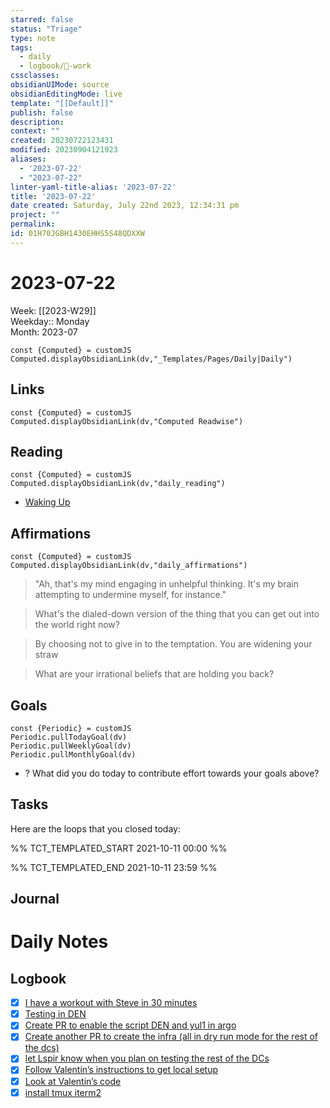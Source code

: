 ```yaml
---
starred: false
status: "Triage"
type: note
tags:
  - daily
  - logbook/👔-work
cssclasses: 
obsidianUIMode: source
obsidianEditingMode: live
template: "[[Default]]"
publish: false
description: 
context: ""
created: 20230722123431
modified: 20230904121923
aliases:
  - '2023-07-22'
  - "2023-07-22"
linter-yaml-title-alias: '2023-07-22'
title: '2023-07-22'
date created: Saturday, July 22nd 2023, 12:34:31 pm
project: ""
permalink: 
id: 01H70JGBH1430EHHS5S48QDXXW
---
```


# 2023-07-22

Week: [[2023-W29]]  
Weekday:: Monday  
Month: 2023-07

```dataviewjs
const {Computed} = customJS
Computed.displayObsidianLink(dv,"_Templates/Pages/Daily|Daily")
```

## Links

```dataviewjs
const {Computed} = customJS
Computed.displayObsidianLink(dv,"Computed Readwise")
```

## Reading

```dataviewjs
const {Computed} = customJS
Computed.displayObsidianLink(dv,"daily_reading")
```
- [Waking Up]( https://read.readwise.io/read/01gjr2j724698ts9z7mbyxz63z)


## Affirmations

```dataviewjs
const {Computed} = customJS
Computed.displayObsidianLink(dv,"daily_affirmations")
```

> "Ah, that's my mind engaging in unhelpful thinking. It's my brain attempting to undermine myself, for instance."

> What's the dialed-down version of the thing that you can get out into the world right now?

> By choosing not to give in to the temptation. You are widening your straw

> What are your irrational beliefs that are holding you back?

## Goals

```dataviewjs
const {Periodic} = customJS
Periodic.pullTodayGoal(dv)
Periodic.pullWeeklyGoal(dv)
Periodic.pullMonthlyGoal(dv)
```
- ? What did you do today to contribute effort towards your goals above?

## Tasks

Here are the loops that you closed today:

%% TCT_TEMPLATED_START 2021-10-11 00:00 %%

%% TCT_TEMPLATED_END 2021-10-11 23:59 %%

## Journal



# Daily Notes


## Logbook
- [x] [I have a workout with Steve in 30 minutes](things:///show?id=TutC9WBWrJ1PR6XFQzwnHC)
- [x] [Testing in DEN](things:///show?id=Pf32dDE4vHmBhhAvuTTmpk)
- [x] [Create PR to enable the script DEN and yul1 in argo](things:///show?id=JKGdnY8HTWTExfP455e7Qv)
- [x] [Create another PR to create the infra (all in dry run mode for the rest of the dcs)](things:///show?id=PX2oSbgrJtcPQa6gSszmTj)
- [x] [let Lspir know when you plan on testing the rest of the DCs](things:///show?id=Y4vhyX5TVTEH1smNg8pKLA)
- [x] [Follow Valentin’s instructions to get local setup](things:///show?id=KcMeijZb3urrxZbFPjGSWE)
- [x] [Look at Valentin’s code](things:///show?id=LyL9GPqVBN2qcYXDtHbGW2)
- [x] [install tmux iterm2](things:///show?id=NgdrDkswvhxwfSGzMVh8ae)
